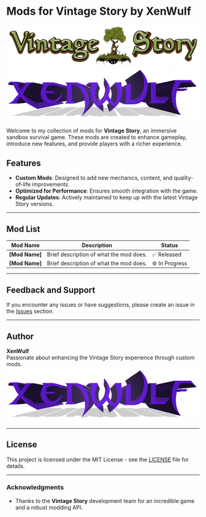 # Mods for Vintage Story by XenWulf

![Vintage Story Logo](./assets/vintage-story-logo.png)
![XenWulf Logo](./assets/xenwulf-logo.png)

Welcome to my collection of mods for **Vintage Story**, an immersive sandbox survival game. These mods are created to enhance gameplay, introduce new features, and provide players with a richer experience.

## Features

- **Custom Mods**: Designed to add new mechanics, content, and quality-of-life improvements.
- **Optimized for Performance**: Ensures smooth integration with the game.
- **Regular Updates**: Actively maintained to keep up with the latest Vintage Story versions.

---

## Mod List

| Mod Name          | Description                                  | Status         |
|-------------------|----------------------------------------------|----------------|
| **[Mod Name]**    | Brief description of what the mod does.      | ✅ Released    |
| **[Mod Name]**    | Brief description of what the mod does.      | ⚙️ In Progress |

---

## Feedback and Support

If you encounter any issues or have suggestions, please create an issue in the [Issues](https://github.com/VSmods/issues) section. 

---

## Author

**XenWulf**  
Passionate about enhancing the Vintage Story experience through custom mods.  
![XenWulf Logo](./assets/xenwulf-logo.png)

---

## License

This project is licensed under the MIT License - see the [LICENSE](./LICENSE) file for details.

---

### Acknowledgments
- Thanks to the **Vintage Story** development team for an incredible game and a robust modding API.
